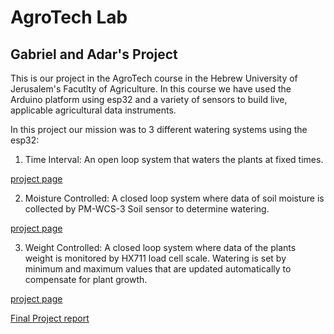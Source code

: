 # AgroTech Lab 

## Gabriel and Adar's Project

This is our project in the AgroTech course in the Hebrew University of Jerusalem's Facutlty of Agriculture.
In this course we have used the Arduino platform using esp32 and a variety of sensors to build live, applicable agricultural data instruments. 

In this project our mission was to 3 different watering systems using the esp32:
1. Time Interval:
An open loop system that waters the plants at fixed times.

[project page](https://github.com/adarsul/2021-AgroTech-Project/tree/main/Moisture%20Controlled)

2. Moisture Controlled:
A closed loop system where data of soil moisture is collected by PM-WCS-3 Soil sensor to determine watering.

[project page](https://github.com/adarsul/2021-AgroTech-Project/tree/main/Moisture%20Controlled)

3. Weight Controlled:
A closed loop system where data of the plants weight is monitored by HX711 load cell scale. Watering is set by minimum and maximum values that are updated automatically to compensate for plant growth.

[project page](https://github.com/adarsul/2021-AgroTech-Project/tree/main/Scale_Irrigation)

[Final Project report](https://github.com/adarsul/2021-AgroTech-Project/blob/main/Report/Sensor%20Based%20Irrigation%20with%20ESP32%20-%20report.ipynb)
